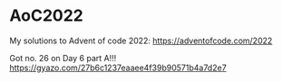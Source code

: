 # AoC2022

My solutions to Advent of code 2022: https://adventofcode.com/2022

Got no. 26 on Day 6 part A!!! https://gyazo.com/27b6c1237eaaee4f39b90571b4a7d2e7
